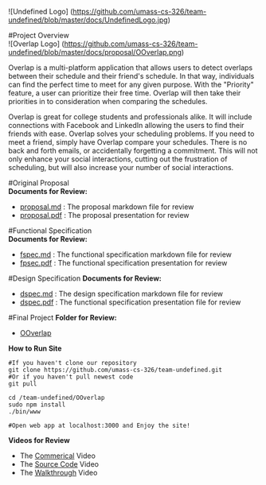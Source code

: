 ![Undefined Logo] (https://github.com/umass-cs-326/team-undefined/blob/master/docs/UndefinedLogo.jpg)

#Project Overview  
![Overlap Logo] (https://github.com/umass-cs-326/team-undefined/blob/master/docs/proposal/OOverlap.png)

Overlap is a multi-platform application that allows users to detect overlaps between their schedule and their friend's schedule. In that way, individuals can find the perfect time to meet for any given purpose. With the "Priority" feature, a  user can prioritize their free time. Overlap will then take their priorities in to consideration when comparing the schedules.

Overlap is great for college students and professionals alike. It will include connections with Facebook and LinkedIn allowing the users to find their friends with ease. Overlap solves your scheduling problems. If you need to meet a friend, simply have Overlap compare your schedules. There is no back and forth emails, or accidentally forgetting a commitment. This will not only enhance your social interactions, cutting out the frustration of scheduling, but will also increase your number of social interactions.

#Original Proposal  
**Documents for Review:**  
- [proposal.md](https://github.com/umass-cs-326/team-undefined/blob/master/docs/proposal/proposal.md) : The proposal markdown file for review
- [proposal.pdf](https://github.com/umass-cs-326/team-undefined/blob/master/docs/proposal/proposal.md) : The proposal presentation for review

#Functional Specification  
**Documents for Review:**  
- [fspec.md](https://github.com/umass-cs-326/team-undefined/blob/master/docs/fspec/fspec.md) : The functional specification markdown file for review
- [fpsec.pdf](https://github.com/umass-cs-326/team-undefined/blob/master/docs/fspec/fspec.pdf) : The functional specification presentation for review

#Design Specification
**Documents for Review:**  
- [dspec.md](https://github.com/umass-cs-326/team-undefined/blob/master/docs/dspec/dspec.md) : The design specification markdown file for review
- [dspec.pdf](https://github.com/umass-cs-326/team-undefined/blob/master/docs/dspec/dspec.pdf) : The functional specification presentation file for review

#Final Project
**Folder for Review:**
- [OOverlap](https://github.com/umass-cs-326/team-undefined/tree/master/OOverlap)

**How to Run Site**
```
#If you haven't clone our repository
git clone https://github.com/umass-cs-326/team-undefined.git
#Or if you haven't pull newest code
git pull

cd /team-undefined/OOverlap
sudo npm install
./bin/www

#Open web app at localhost:3000 and Enjoy the site!
```

**Videos for Review**
- The [Commerical](http://youtu.be/pe7ZY-xyub8) Video
- The [Source Code](http://youtu.be/dss9zgPqDtM) Video
- The [Walkthrough](http://youtu.be/b7on7OO_Rds) Video